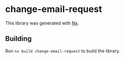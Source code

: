 # change-email-request

This library was generated with [Nx](https://nx.dev).

## Building

Run `nx build change-email-request` to build the library.

